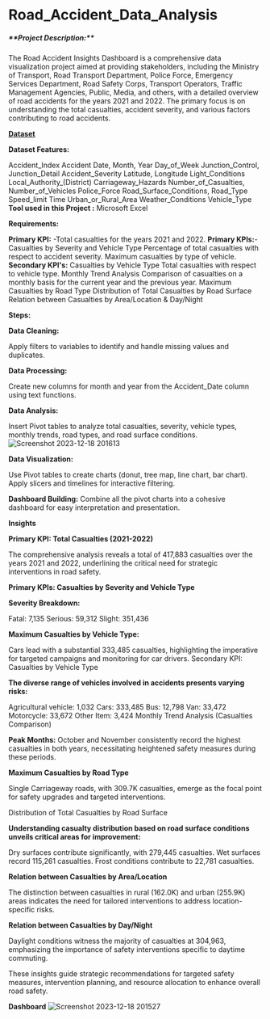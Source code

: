 # Road_Accident_Data_Analysis

<h5>**Project Description:**</h5>
The Road Accident Insights Dashboard is a comprehensive data visualization project aimed at providing stakeholders, including the Ministry of Transport, Road Transport Department, Police Force, Emergency Services Department, Road Safety Corps, Transport Operators, Traffic Management Agencies, Public, Media, and others, with a detailed overview of road accidents for the years 2021 and 2022. The primary focus is on understanding the total casualties, accident severity, and various factors contributing to road accidents.

**[Dataset](https://drive.google.com/file/d/1R_uaoZL18nRbqC_MULVne90h3SdRbAyn/view)**

**Dataset Features:**

Accident_Index
Accident Date, Month, Year
Day_of_Week
Junction_Control, Junction_Detail
Accident_Severity
Latitude, Longitude
Light_Conditions
Local_Authority_(District)
Carriageway_Hazards
Number_of_Casualties, Number_of_Vehicles
Police_Force
Road_Surface_Conditions, Road_Type
Speed_limit
Time
Urban_or_Rural_Area
Weather_Conditions
Vehicle_Type
**Tool used in this Project :** Microsoft Excel

**Requirements:**

**Primary KPI:** -Total casualties for the years 2021 and 2022.
**Primary KPIs:**-Casualties by Severity and Vehicle Type
                  Percentage of total casualties with respect to accident severity.
                  Maximum casualties by type of vehicle.
**Secondary KPI's:** 
                  Casualties by Vehicle Type
                  Total casualties with respect to vehicle type.
                  Monthly Trend Analysis
                  Comparison of casualties on a monthly basis for the current year and the previous year.
                  Maximum Casualties by Road Type
                  Distribution of Total Casualties by Road Surface
                  Relation between Casualties by Area/Location & Day/Night

**Steps:**

**Data Cleaning:**

  Apply filters to variables to identify and handle missing values and duplicates.
  
**Data Processing:**

  Create new columns for month and year from the Accident_Date column using text functions.
  
**Data Analysis:**

  Insert Pivot tables to analyze total casualties, severity, vehicle types, monthly trends, road types, and road surface conditions.
  ![Screenshot 2023-12-18 201613](https://github.com/SUSMIRICHAD/Road_Accident_Data_Analysis/assets/146381149/85025c6c-8011-42c3-87c0-09f8f658bc42)

**Data Visualization:**

  Use Pivot tables to create charts (donut, tree map, line chart, bar chart).
  Apply slicers and timelines for interactive filtering.
  
**Dashboard Building:**
  Combine all the pivot charts into a cohesive dashboard for easy interpretation and presentation.
  
**Insights**

**Primary KPI: Total Casualties (2021-2022)**

The comprehensive analysis reveals a total of 417,883 casualties over the years 2021 and 2022, underlining the critical need for strategic interventions in road safety.

**Primary KPIs: Casualties by Severity and Vehicle Type**

**Severity Breakdown:**

Fatal: 7,135
Serious: 59,312
Slight: 351,436

**Maximum Casualties by Vehicle Type:**

Cars lead with a substantial 333,485 casualties, highlighting the imperative for targeted campaigns and monitoring for car drivers.
Secondary KPI: Casualties by Vehicle Type

**The diverse range of vehicles involved in accidents presents varying risks:**

Agricultural vehicle: 1,032
Cars: 333,485
Bus: 12,798
Van: 33,472
Motorcycle: 33,672
Other Item: 3,424
Monthly Trend Analysis (Casualties Comparison)

**Peak Months:** October and November consistently record the highest casualties in both years, necessitating heightened safety measures during these periods.

**Maximum Casualties by Road Type**

Single Carriageway roads, with 309.7K casualties, emerge as the focal point for safety upgrades and targeted interventions.

Distribution of Total Casualties by Road Surface

**Understanding casualty distribution based on road surface conditions unveils critical areas for improvement:**

Dry surfaces contribute significantly, with 279,445 casualties.
Wet surfaces record 115,261 casualties.
Frost conditions contribute to 22,781 casualties.

**Relation between Casualties by Area/Location**

The distinction between casualties in rural (162.0K) and urban (255.9K) areas indicates the need for tailored interventions to address location-specific risks.

**Relation between Casualties by Day/Night**

Daylight conditions witness the majority of casualties at 304,963, emphasizing the importance of safety interventions specific to daytime commuting.

These insights guide strategic recommendations for targeted safety measures, intervention planning, and resource allocation to enhance overall road safety.

**Dashboard**
![Screenshot 2023-12-18 201527](https://github.com/SUSMIRICHAD/Road_Accident_Data_Analysis/assets/146381149/c8f3e071-9943-4155-a75b-d1cad2d51c37)
